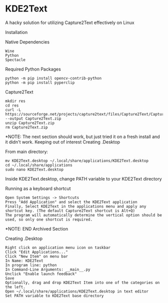 # KDE2Text
A hacky solution for utilizing Capture2Text effectively on Linux

Installation

Native Dependencies
```
Wine
Python
Spectacle
```

Required Python Packages
```
python -m pip install opencv-contrib-python
python -m pip install pyperclip
```

Capture2Text
```
mkdir res
cd res
curl -L https://sourceforge.net/projects/capture2text/files/Capture2Text/Capture2Text_v4.6.3/Capture2Text_v4.6.3_64bit.zip/download --output Capture2Text.zip
unzip Capture2Text.zip
rm Capture2Text.zip
```

*NOTE: The next section should work, but just tried it on a fresh install and it didn't work. Keeping out of interest 
Creating .Desktop

From main directory:
```
mv KDE2Text.desktop ~/.local/share/applications/KDE2Text.desktop
cd ~/.local/share/applications
sudo nano KDE2Text.desktop
```
Inside KDE2Text.desktop, change PATH variable to your KDE2Text directory

Running as a keyboard shortcut
```
Open System Settings -> Shortcuts
Press "Add Application" and select the KDE2Text application
Finally, Select KDE2Text in the applications menu and apply any shortcut key. (The default Capture2Text shortcut is Alt+Q) 
The program will automatically determine the vertical option should be used, so only one shortcut is required.
```
*NOTE: END Archived Section

Creating .Desktop
```
Right click on application menu icon on taskbar
Click "Edit Applications..."
Click "New Item" on menu bar
In Name: KDE2Text
In program line: python
In Command-Line Arguments: __main__.py
Unclick "Enable launch feedback"
Save
Optionally, drag and drop KDE2Text Item into one of the categories on the left.
Open ~/.local/share/applications/KDE2Text.desktop in text editor
Set PATH variable to KDE2Text base directory
```

